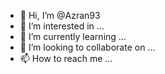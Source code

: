 - 👋 Hi, I’m @Azran93
- 👀 I’m interested in ...
- 🌱 I’m currently learning ...
- 💞️ I’m looking to collaborate on ...
- 📫 How to reach me ...

<!---
Azran93/Azran93 is a ✨ special ✨ repository because its `README.md` (this fil
